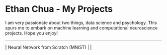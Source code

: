 # Ethan Chua - My Projects
I am very passionate about two things, data science and psychology. This spurs me to embark on machine learning and computational neuroscience projects. Hope you enjoy!

-----------------------------------------
| Neural Network from Scratch (MNIST) | |
